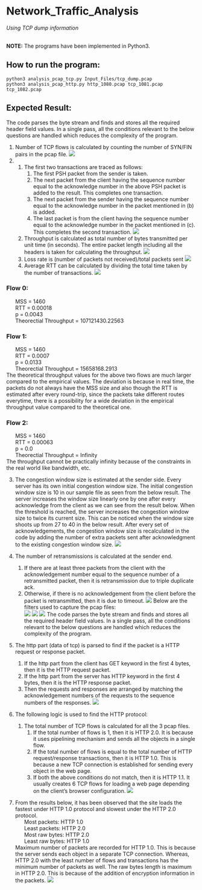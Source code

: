 # Network_Traffic_Analysis
*Using TCP dump information* <br> <br>

**NOTE:** The programs have been implemented in Python3.

## How to run the program:
	python3 analysis_pcap_tcp.py Input_Files/tcp_dump.pcap
	python3 analysis_pcap_http.py http_1080.pcap tcp_1081.pcap tcp_1082.pcap
	
## Expected Result:

The code parses the byte stream and finds and stores all the required header field values. In a single pass, all the conditions relevant to the below questions are handled which reduces the complexity of the program.
1.	Number of TCP flows is calculated by counting the number of SYN/FIN pairs in the pcap file.
![](/images/Picture1.png)
2.	
	1.	The first two transactions are traced as follows:
		1.	The first PSH packet from the sender is taken.
		2.	The next packet from the client having the sequence number equal to the acknowledge number in the above PSH packet is added to the result. This completes one transaction.
		3.	The next packet from the sender having the sequence number equal to the acknowledge number in the packet mentioned in (b) is added. 
		4.	The last packet is from the client having the sequence number equal to the acknowledge number in the packet mentioned in (c). This completes the second transaction.
![](/images/Picture2.png)
	1.	Throughput is calculated as total number of bytes transmitted per unit time (in seconds). The entire packet length including all the headers is taken for calculating the throughput.
![](/images/Picture3.png)
	1.	Loss rate is (number of packets not received)/total packets sent
![](/images/Picture4.png)
	1.	Average RTT can be calculated by dividing the total time taken by the number of transactions.
![](/images/Picture5.png)
### Flow 0:
&nbsp;&nbsp;&nbsp;&nbsp;&nbsp;&nbsp;MSS = 1460 <br>
&nbsp;&nbsp;&nbsp;&nbsp;&nbsp;&nbsp;RTT = 0.00018 <br>
&nbsp;&nbsp;&nbsp;&nbsp;&nbsp;&nbsp;p = 0.0043 <br>
&nbsp;&nbsp;&nbsp;&nbsp;&nbsp;&nbsp;Theorectial Throughput = 107121430.22563
### Flow 1:
&nbsp;&nbsp;&nbsp;&nbsp;&nbsp;&nbsp;MSS = 1460 <br>
&nbsp;&nbsp;&nbsp;&nbsp;&nbsp;&nbsp;RTT = 0.0007 <br>
&nbsp;&nbsp;&nbsp;&nbsp;&nbsp;&nbsp;p = 0.0133 <br>
&nbsp;&nbsp;&nbsp;&nbsp;&nbsp;&nbsp;Theorectial Throughput = 15658168.2913 <br>
The theoretical throughput values for the above two flows are much larger compared to the empirical values. The deviation is because in real time, the packets do not always have the MSS size and also though the RTT is estimated after every round-trip, since the packets take different routes everytime, there is a possibility for a wide deviation in the empirical throughput value compared to the theoretical one.
### Flow 2:
&nbsp;&nbsp;&nbsp;&nbsp;&nbsp;&nbsp;MSS = 1460 <br>
&nbsp;&nbsp;&nbsp;&nbsp;&nbsp;&nbsp;RTT = 0.00063 <br>
&nbsp;&nbsp;&nbsp;&nbsp;&nbsp;&nbsp;p = 0.0 <br>
&nbsp;&nbsp;&nbsp;&nbsp;&nbsp;&nbsp;Theorectial Throughput = Infinity <br>
The throughput cannot be practically infinity because of the constraints in the real world like bandwidth, etc.

3.	The congestion window size is estimated at the sender side. Every server has its own initial congestion window size. The initial congestion window size is 10 in our sample file as seen from the below result. The server increases the window size linearly one by one after every acknowledge from the client as we can see from the result below. When the threshold is reached, the server increases the congestion window size to twice its current size. This can be noticed when the window size shoots up from 27 to 40 in the below result.
After every set of acknowledgements, the congestion window size is recalculated in the code by adding the number of extra packets sent after acknowledgment to the existing congestion window size.
![](/images/Picture6.png)

4.	The number of retransmissions is calculated at the sender end.
	1.	If there are at least three packets from the client with the acknowledgement number equal to the sequence number of a retransmitted packet, then it is retransmission due to triple duplicate ack.
	1.	Otherwise, if there is no acknowledgement from the client before the packet is retransmitted, then it is due to timeout.
![](/images/Picture7.png)
Below are the filters used to capture the pcap files: <br>
![](/images/Picture8.png)
![](/images/Picture9.png)
![](/images/Picture10.png)
The code parses the byte stream and finds and stores all the required header field values. In a single pass, all the conditions relevant to the below questions are handled which reduces the complexity of the program.
1.	The http part (data of tcp) is parsed to find if the packet is a HTTP request or response packet.
	1.	If the http part from the client has GET keyword in the first 4 bytes, then it is the HTTP request packet.
	1.	If the http part from the server has HTTP keyword in the first 4 bytes, then it is the HTTP response packet.
	1.	Then the requests and responses are arranged by matching the acknowledgement numbers of the requests to the sequence numbers of the responses.
![](/images/Picture11.png)
 
2.	The following logic is used to find the HTTP protocol:
	1.	The total number of TCP flows is calculated for all the 3 pcap files.
		1.	If the total number of flows is 1, then it is HTTP 2.0. It is because it uses pipelining mechanism and sends all the objects in a single flow.
		1.	If the total number of flows is equal to the total number of HTTP request/response transactions, then it is HTTP 1.0. This is because a new TCP connection is established for sending every object in the web page.
		1.	If both the above conditions do not match, then it is HTTP 1.1. It usually creates 6 TCP flows for loading a web page depending on the client’s browser configuration.
![](/images/Picture12.png)
3.	From the results below, it has been observed that the site loads the fastest under HTTP 1.0 protocol and slowest under the HTTP 2.0 protocol. <br>
&nbsp;&nbsp;&nbsp;&nbsp;&nbsp;&nbsp;Most packets: HTTP 1.0 <br>
&nbsp;&nbsp;&nbsp;&nbsp;&nbsp;&nbsp;Least packets: HTTP 2.0 <br>
&nbsp;&nbsp;&nbsp;&nbsp;&nbsp;&nbsp;Most raw bytes: HTTP 2.0 <br>
&nbsp;&nbsp;&nbsp;&nbsp;&nbsp;&nbsp;Least raw bytes: HTTP 1.0 <br>
	Maximum number of packets are recorded for HTTP 1.0. This is because the server sends each object in a separate TCP connection. Whereas, HTTP 2.0 with the least number of flows and transactions has the minimum number of packets as well.
	The raw bytes length is maximum in HTTP 2.0. This is because of the addition of encryption information in the packets.
![](/images/Picture13.png)
